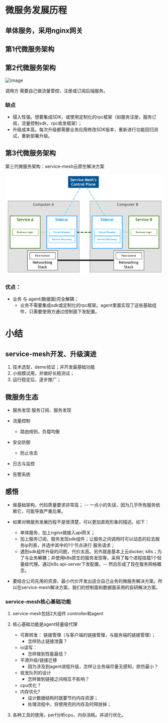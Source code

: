 # 微服务发展历程

## 单体服务，采用nginx网关



## 第1代微服务架构


## 第2代微服务架构

![image](https://github.com/user-attachments/assets/229a4710-0edd-4be9-a070-8b489ff3bbd9)


调用方 需要自己做流量管控，注册或订阅后端服务。

### 缺点

* 侵入性强。想要集成SDK，或使用定制化的rpc框架（如服务注册，服务订阅，流量控制sdk，rpc收发框架）；
* 升级成本高。每次升级都需要业务应用修改SDK版本，重新进行功能回归测试，重新部署升级。

## 第3代微服务架构

第三代微服务架构：service-mesh云原生解决方案

![serivce-mesh架构图](./serivce-mesh-control-plane.png)

### 优点： 
* 业务 与 agent(数据面)完全解耦；
  * 业务不需要集成sdk或定制化的rpc框架。agent里面实现了这些基础组件，只需要使用方通过控制面下发配置。



# 小结

## service-mesh开发、升级演进

1. 技术选型，demo验证；并开发最基础功能
2. 小规模试用，并做好长稳测试；
3. 运行稳定后，逐步推广；

## 微服务生态

* 服务发现
  服务订阅、服务发现

* 流量控制
  * 路由规则，负载均衡

* 安全防御
  * 防止攻击
 
* 日志与监控

* 告警系统

## 感悟

* 做基础架构，代码质量要求非常高；  -- 一点小的失误，因为几乎所有服务依赖它，可能导致严重后果。

* 如果对微服务发展历程不是很清楚，可以更加直观形象的描述。如下：
    * 单体服务，加上nginx做接入api网关；
    * 加上服务订阅，服务发现sdk组件；让服务之间调用时可以动态的拉去服务ip列表，并选中其中的1个节点进行 服务请求；
    * 遇到sdk组件升级的问题，代价太高。另外就是基本上云docker, k8s；为了与业务解耦；并使用k8s原生的服务发现等，采用了每个进程挂载1个轻量级代理。通过k8s api-server下发配置。-- 然后形成了现在服务网格概念。

* 要结合公司先用的资源，最小代价开发出适合自己业务的微服务解决方案。所以在service-mesh解决方案，我们的控制面和数据面采用的自研解决方案。

### service-mesh核心基础功能

1. service-mesh包括2大组件 controller和agent
2. 核心基础功能是agent轻量级代理
   * 可靠转发： 链接管理（与客户端的链接管理，与服务端的链接管理）；
     * 怎样防止链接泄露？
   * io读写：
     * 怎样做到性能最佳？
   * 平滑升级/链接迁移
     * 因为涉及到agent进程升级，怎样让业务端尽量无感知，损伤最小？
   * 收发队列的设计
     * 怎样做到链接之间相互不影响？
   * cpu优化？
   * 内存优化?
     * 设计数据结构时就要节约内存资源；
     * 处理流程中，将使用完的内存及时释放掉；

  3. 各种工具的使用，perf分析cpu，内存消耗。并进行优化。


